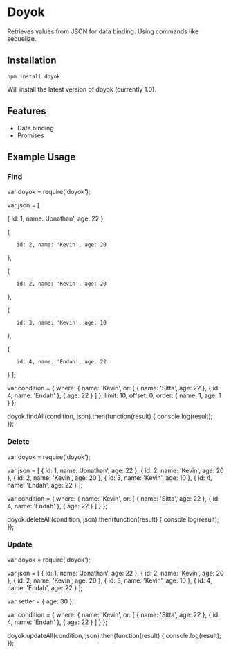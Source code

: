 # Doyok
Retrieves values from JSON for data binding. Using commands like sequelize.

## Installation

`npm install doyok`

Will install the latest version of doyok (currently 1.0).

## Features

- Data binding
- Promises

## Example Usage


### Find

var doyok = require('doyok');

var json = [

   {
   	   id: 1, name: 'Jonathan', age: 22
   },
   
   {
   
   	   id: 2, name: 'Kevin', age: 20
   },
   
   {
   
       id: 2, name: 'Kevin', age: 20
   },
   
   {
   
       id: 3, name: 'Kevin', age: 10
   
   },
   
   {
   
       id: 4, name: 'Endah', age: 22
   
   }
];


var condition = {
  where: {
    name: 'Kevin',
    or: [
      {
        name: 'Sitta', age: 22
      },
      {
        id: 4, name: 'Endah'
      },
      {
        age: 22
      }
    ]
  },
  limit: 10,
  offset: 0, 
  order: {
    name: 1,
    age: 1
  }
};

doyok.findAll(condition, json).then(function(result) {
   console.log(result);                                                   
});


### Delete

var doyok = require('doyok');

var json = [
   {
   	   id: 1, name: 'Jonathan', age: 22
   },
   {
   	   id: 2, name: 'Kevin', age: 20
   },
   {
       id: 2, name: 'Kevin', age: 20
   },
   {
       id: 3, name: 'Kevin', age: 10
   },
   {
       id: 4, name: 'Endah', age: 22
   }
];

var condition = {
  where: {
    name: 'Kevin',
    or: [
      {
        name: 'Sitta', age: 22
      },
      {
        id: 4, name: 'Endah'
      },
      {
        age: 22
      }
    ]
  }
};

doyok.deleteAll(condition, json).then(function(result) {
   console.log(result);                                                   
});


### Update

var doyok = require('doyok');

var json = [
   {
   	   id: 1, name: 'Jonathan', age: 22
   },
   {
   	   id: 2, name: 'Kevin', age: 20
   },
   {
       id: 2, name: 'Kevin', age: 20
   },
   {
       id: 3, name: 'Kevin', age: 10
   },
   {
       id: 4, name: 'Endah', age: 22
   }
];

var setter = {
	age: 30	
};

var condition = {
  where: {
    name: 'Kevin',
    or: [
      {
        name: 'Sitta', age: 22
      },
      {
        id: 4, name: 'Endah'
      },
      {
        age: 22
      }
    ]
  }
};

doyok.updateAll(condition, json).then(function(result) {
   console.log(result);                                                   
});
